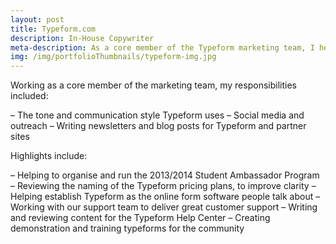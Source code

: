 ```yaml
---
layout: post
title: Typeform.com
description: In-House Copywriter
meta-description: As a core member of the Typeform marketing team, I helped define a tone for an up and coming startup.
img: /img/portfolioThumbnails/typeform-img.jpg
---
```


Working as a core member of the marketing team, my responsibilities included:

– The tone and communication style Typeform uses
– Social media and outreach
– Writing newsletters and blog posts for Typeform and partner sites

Highlights include:

– Helping to organise and run the 2013/2014 Student Ambassador Program
– Reviewing the naming of the Typeform pricing plans, to improve clarity
– Helping establish Typeform as the online form software people talk about
– Working with our support team to deliver great customer support
– Writing and reviewing content for the Typeform Help Center
– Creating demonstration and training typeforms for the community